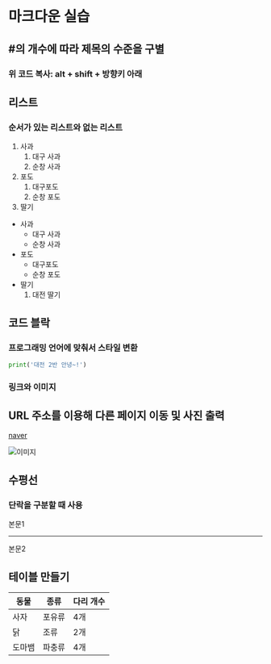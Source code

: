 # 마크다운 실습
## #의 개수에 따라 제목의 수준을 구별
### 위 코드 복사: alt + shift + 방향키 아래

## 리스트
### 순서가 있는 리스트와 없는 리스트

1. 사과
    1. 대구 사과
    2. 순창 사과
2. 포도
    1. 대구포도
    2. 순창 포도
3. 딸기


- 사과
    - 대구 사과
    - 순창 사과
- 포도
    - 대구포도
    - 순창 포도
- 딸기
    1. 대전 딸기


## 코드 블락
### 프로그래밍 언어에 맞춰서 스타일 변환
```python
print('대전 2반 안녕~!')
```

### 링크와 이미지
## URL 주소를 이용해 다른 페이지 이동 및 사진 출력
[naver](https://www.naver.com/)

![이미지](https://picsum.photos/200/300)

## 수평선
### 단락을 구분할 때 사용

본문1

---

본문2

## 테이블 만들기
|동물|종류|다리 개수|
|------|---|---|
|사자|포유류|4개|
|닭|조류|2개|
|도마뱀|파충류|4개|

